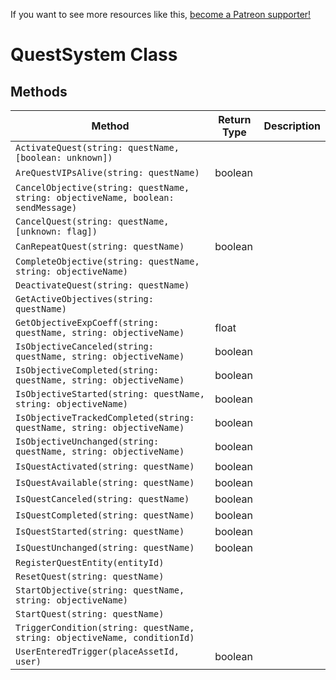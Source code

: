 <!-- TITLE: Questsystem -->
<!-- SUBTITLE: Questsystem -->

If you want to see more resources like this, [become a Patreon supporter!](https://www.patreon.com/fireundubh) 

# QuestSystem Class
## Methods

Method | Return Type | Description
--- | --- | ---
`ActivateQuest(string: questName, [boolean: unknown])` |
`AreQuestVIPsAlive(string: questName)` | boolean
`CancelObjective(string: questName, string: objectiveName, boolean: sendMessage)` |
`CancelQuest(string: questName, [unknown: flag])` | 
`CanRepeatQuest(string: questName)` | boolean
`CompleteObjective(string: questName, string: objectiveName)` |
`DeactivateQuest(string: questName)`  |
`GetActiveObjectives(string: questName)` |
`GetObjectiveExpCoeff(string: questName, string: objectiveName)` | float
`IsObjectiveCanceled(string: questName, string: objectiveName)` | boolean
`IsObjectiveCompleted(string: questName, string: objectiveName)` | boolean
`IsObjectiveStarted(string: questName, string: objectiveName)` | boolean
`IsObjectiveTrackedCompleted(string: questName, string: objectiveName)` | boolean
`IsObjectiveUnchanged(string: questName, string: objectiveName)` | boolean
`IsQuestActivated(string: questName)` | boolean
`IsQuestAvailable(string: questName)` | boolean
`IsQuestCanceled(string: questName)` | boolean
`IsQuestCompleted(string: questName)` | boolean
`IsQuestStarted(string: questName)` | boolean
`IsQuestUnchanged(string: questName)` | boolean
`RegisterQuestEntity(entityId)` |
`ResetQuest(string: questName)` |
`StartObjective(string: questName, string: objectiveName)` | 
`StartQuest(string: questName)` |
`TriggerCondition(string: questName, string: objectiveName, conditionId)` |
`UserEnteredTrigger(placeAssetId, user)` | boolean